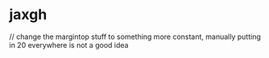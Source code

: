 # jaxgh

// change the margintop stuff to something more constant, manually putting in 20 everywhere is not a good idea